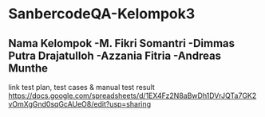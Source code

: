 # SanbercodeQA-Kelompok3
Nama Kelompok
-M. Fikri Somantri
-Dimmas Putra Drajatulloh
-Azzania Fitria
-Andreas Munthe
-
link test plan, test cases & manual test result https://docs.google.com/spreadsheets/d/1EX4Fz2N8aBwDh1DVrJQTa7GK2vOmXgGnd0sqGcAUeO8/edit?usp=sharing
